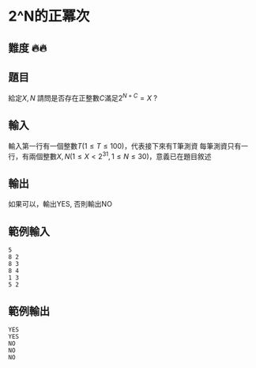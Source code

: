 # 2^N的正冪次

## 難度 🔥🔥

## 題目

給定$X, N$
請問是否存在正整數$C$滿足$2^{N+C} = X$ ?

## 輸入

輸入第一行有一個整數$T(1 \le T \le 100)$，代表接下來有T筆測資
每筆測資只有一行，有兩個整數$X, N (1 \le X < 2^31, 1 \le N \le 30)$，意義已在題目敘述

## 輸出

如果可以，輸出YES, 否則輸出NO

## 範例輸入

```
5
8 2
8 3
8 4
1 3
5 2

```

## 範例輸出

```
YES
YES
NO
NO
NO

```






